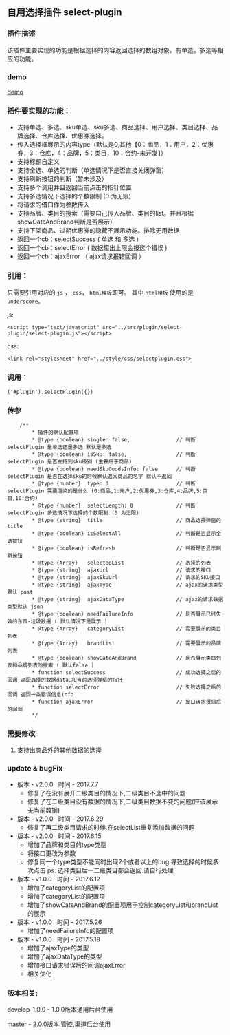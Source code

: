 ## 自用选择插件 select-plugin

### 插件描述
该插件主要实现的功能是根据选择的内容返回选择的数组对象，有单选，多选等相应的功能。

### demo

[demo](https://lijiahao8898.github.io/selfplugin-dialog-select/view/)

### 插件要实现的功能：
* 支持单选、多选、sku单选、sku多选、商品选择、用户选择、类目选择、品牌选择、仓库选择、优惠券选择。
* 传入选择框展示的内容type（默认是0,其他【0：商品，1：用户，2：优惠券，3：仓库，4：品牌，5：类目，10：合约-未开发】）
* 支持标题自定义
* 支持全选、单选的判断（单选情况下是否直接关闭弹窗）
* 支持刷新按钮的判断（暂未涉及）
* 支持多个调用并且返回当前点击的指针位置
* 支持多选情况下选择的个数限制 (0 为无限)
* 将请求的借口作为参数传入
* 支持品牌、类目的搜索（需要自己传入品牌、类目的list。并且根据showCateAndBrand判断是否展示）
* 支持下架商品、过期优惠券的隐藏不展示功能。排除无用数据
* 返回一个cb：selectSuccess ( 单选 和 多选 )
* 返回一个cb：selectError ( 数据超出上限会报这个错误 )
* 返回一个cb：ajaxError （ ajax请求报错回调 ）

### 引用：
只需要引用对应的 `js` ， `css`， `html模板`即可。
其中 `html模板` 使用的是 `underscore`。

js:
```
<script type="text/javascript" src="../src/plugin/select-plugin/select-plugin.js"></script>
```
css:
```
<link rel="stylesheet" href="../style/css/selectplugin.css">
```

### 调用：
```
('#plugin').selectPlugin({})
```
### 传参
```
    /**
        * 插件的默认配置项
        * @type {boolean} single: false,               // 判断 selectPlugin 是单选还是多选 默认是多选
        * @type {boolean} isSku: false,                // 判断 selectPlugin 是否支持到sku级别 (主要用于商品)
        * @type {boolean} needSkuGoodsInfo: false      // 判断 selectPlugin 是否在选择sku的时候默认返回商品的名字 默认不返回
        * @type {number}  type: 0                      // 判断 selectPlugin 需要渲染的是什么 (0:商品,1:用户,2:优惠券,3:仓库,4:品牌,5:类目,10:合约)
        * @type {number}  selectLength: 0              // 判断 selectPlugin 多选情况下选择的个数限制 (0 为无限)
        * @type {string}  title                        // 商品选择弹窗的title
        * @type {boolean} isSelectAll                  // 判断是否显示全选按钮
        * @type {boolean} isRefresh                    // 判断是否显示刷新按钮
        * @type {Array}   selectedList                 // 选择的列表
        * @type {string}  ajaxUrl                      // 请求的接口
        * @type {string}  ajaxSkuUrl                   // 请求的SKU接口
        * @type {string}  ajaxType                     // ajax的请求类型默认 post
        * @type {string}  ajaxDataType                 // ajax的请求数据类型默认 json
        * @type {boolean} needFailureInfo              // 是否展示已经失效的东西-垃圾数据 ( 默认情况下是展示 )
        * @type {Array}   categoryList                 // 需要展示的类目列表
        * @type {Array}   brandList                    // 需要展示的品牌列表
        * @type {boolean} showCateAndBrand             // 是否展示类目列表和品牌列表的搜索 ( 默认false )
        * function selectSuccess                       // 成功选择之后的回调 返回选择的数据data,和当前选择弹框的指针
        * function selectError                         // 失败选择之后的回调 返回一条错误信息info
        * function ajaxError                           // 接口请求报错后的回调
        */
 ```
### 需要修改
 1. 支持出商品外的其他数据的选择


### update & bugFix

- 版本 - v2.0.0 &nbsp; 时间 - 2017.7.7
    * 修复了在没有展开二级类目的情况下,二级类目不选中的问题
    * 修复了在二级类目没有数据的情况下,二级类目数据不变的问题(应该展示无当前数据)
- 版本 - v2.0.0 &nbsp; 时间 - 2017.6.29
    * 修复了再二级类目请求的时候.在selectList重复添加数据的问题
- 版本 - v2.0.0 &nbsp; 时间 - 2017.6.15
    * 增加了品牌和类目的type类型
    * 将接口更改为参数
    * 修复同一个type类型不能同时出现2个或者以上的bug 导致选择的时候多次点击
    ps: 选择类目后一二级类目都会返回.请自行处理
- 版本 - v1.0.0 &nbsp; 时间 - 2017.6.12
    * 增加了categoryList的配置项
    * 增加了categoryList的配置项
    * 增加了showCateAndBrand的配置项用于控制categoryList和brandList的展示
- 版本 - v1.0.0 &nbsp; 时间 - 2017.5.26
    * 增加了needFailureInfo的配置项
- 版本 - v1.0.0 &nbsp; 时间 - 2017.5.18
    * 增加了ajaxType的类型
    * 增加了ajaxDataType的类型
    * 增加接口请求错误后的回调ajaxError
    * 相关优化

### 版本相关:

develop-1.0.0 - 1.0.0版本通用后台使用

master - 2.0.0版本 管控,渠道后台使用


 
